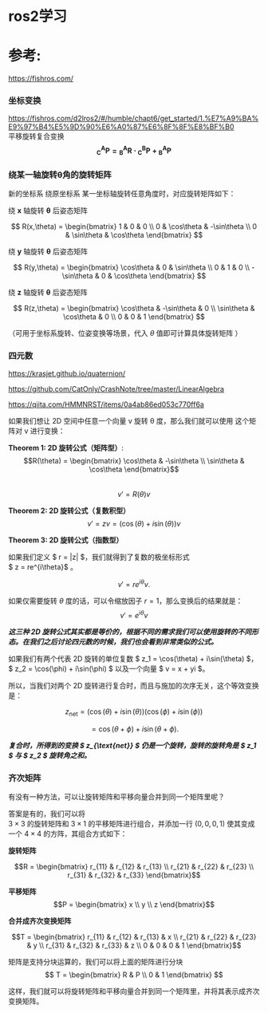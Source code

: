# ros2学习

# 参考:
https://fishros.com/




### 坐标变换 
https://fishros.com/d2lros2/#/humble/chapt6/get_started/1.%E7%A9%BA%E9%97%B4%E5%9D%90%E6%A0%87%E6%8F%8F%E8%BF%B0  
平移旋转复合变换  
$$\boldsymbol{_{C}^{A}P = {_{B}^{A}R} \cdot {_{C}^{B}P} + {_{B}^{A}P}}$$


### 绕某一轴旋转$\boldsymbol{\theta}$角的旋转矩阵
 
新的坐标系 绕原坐标系 某一坐标轴旋转任意角度时，对应旋转矩阵如下：
 
绕
$\boldsymbol{x}$
轴旋转
$\boldsymbol{\theta}$
后姿态矩阵
 
$$
R(x,\theta) = \begin{bmatrix} 
1 & 0 & 0 \\ 
0 & \cos\theta & -\sin\theta \\ 
0 & \sin\theta & \cos\theta 
\end{bmatrix}
$$
 
绕
$\boldsymbol{y}$
轴旋转
$\boldsymbol{\theta}$
后姿态矩阵
 
$$
R(y,\theta) = \begin{bmatrix} 
\cos\theta & 0 & \sin\theta \\ 
0 & 1 & 0 \\ 
-\sin\theta & 0 & \cos\theta 
\end{bmatrix}
$$
 
绕
$\boldsymbol{z}$
轴旋转
$\boldsymbol{\theta}$
后姿态矩阵
 
$$
R(z,\theta) = \begin{bmatrix} 
\cos\theta & -\sin\theta & 0 \\ 
\sin\theta & \cos\theta & 0 \\ 
0 & 0 & 1 
\end{bmatrix}
$$
 
（可用于坐标系旋转、位姿变换等场景，代入
$\theta$
值即可计算具体旋转矩阵 ）


### 四元数

https://krasjet.github.io/quaternion/

https://github.com/CatOnly/CrashNote/tree/master/LinearAlgebra


https://qiita.com/HMMNRST/items/0a4ab86ed053c770ff6a


如果我们想让 2D 空间中任意一个向量 v 旋转 θ 度，那么我们就可以使用
这个矩阵对 v 进行变换：

**Theorem 1: 2D 旋转公式（矩阵型）**:  
$$R(\theta) = \begin{bmatrix} \cos\theta & -\sin\theta \\ \sin\theta & \cos\theta \end{bmatrix}$$  
$$v' = R(\theta)v$$  

**Theorem 2: 2D 旋转公式（复数积型）**
 $$ v' = zv   
    = (\cos(\theta) + i\sin(\theta))v $$ 

**Theorem 3: 2D 旋转公式（指数型）**

如果我们定义  $ r = \|z\| $，我们就得到了复数的极坐标形式  
$ z = re^{i\theta}$ 。
 
 $$ v' = re^{i\theta}v. $$ 


如果仅需要旋转  $\theta$ 度的话，可以令缩放因子  $r = 1$，那么变换后的结果就是：
 $$ v' = e^{i\theta}v $$ 

***这三种 2D 旋转公式其实都是等价的，根据不同的需求我们可以使用旋转的不同形态。在我们之后讨论四元数的时候，我们也会看到非常类似的公式。***


如果我们有两个代表 2D 旋转的单位复数  $ z_1 = \cos(\theta) + i\sin(\theta) $， $ z_2 = \cos(\phi) + i\sin(\phi) $ 以及一个向量  $ v = x + yi $。

所以，当我们对两个 2D 旋转进行复合时，而且与施加的次序无关，这个等效变换是：


 $$ z_{\text{net}} = (\cos(\theta) + i\sin(\theta))(\cos(\phi) + i\sin(\phi)) $$ 

 $$ = \cos(\theta + \phi) + i\sin(\theta + \phi). $$ 

***复合时，所得到的变换  $ z_{\text{net}} $ 仍是一个旋转，旋转的旋转角是  $ z_1 $ 与  $ z_2 $ 旋转角之和。***


### 齐次矩阵
有没有一种方法，可以让旋转矩阵和平移向量合并到同一个矩阵里呢？

答案是有的，我们可以将  
$3 \times 3$
 的旋转矩阵和  $3 \times 1$ 的平移矩阵进行组合，并添加一行  $(0, 0, 0, 1)$ 使其变成一个  $4 \times 4$ 的方阵，其组合方式如下：

**旋转矩阵**  


$$R = \begin{bmatrix} r_{11} & r_{12} & r_{13} \\ r_{21} & r_{22} & r_{23} \\ r_{31} & r_{32} & r_{33} \end{bmatrix}$$  


**平移矩阵**  
$$P = \begin{bmatrix} x \\ y \\ z \end{bmatrix}$$  


**合并成齐次变换矩阵** 
 
 $$T = \begin{bmatrix} r_{11} & r_{12} & r_{13} & x \\ r_{21} & r_{22} & r_{23} & y \\ r_{31} & r_{32} & r_{33} & z \\ 0 & 0 & 0 & 1 \end{bmatrix}$$   


矩阵是支持分块运算的，我们可以将上面的矩阵进行分块
$$
T = \begin{bmatrix} R & P \\ 0 & 1 \end{bmatrix} $$    

这样，我们就可以将旋转矩阵和平移向量合并到同一个矩阵里，并将其表示成齐次变换矩阵。
